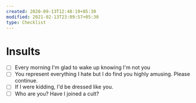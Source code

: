 ```yaml
---
created: 2020-09-13T12:48:19+05:30
modified: 2021-02-13T23:09:57+05:30
type: Checklist
---
```


# Insults

- [ ] Every morning I'm glad to wake up knowing I'm not you
- [ ] You represent everything I hate but I do find you highly amusing. Please continue.
- [ ] If I were kidding, I'd be dressed like you.
- [ ] Who are you? Have I joined a cult?